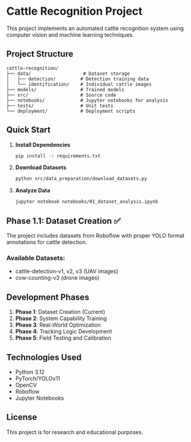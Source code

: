 # Cattle Recognition Project

This project implements an automated cattle recognition system using computer vision and machine learning techniques.

## Project Structure

```
cattle-recognition/
├── data/                   # Dataset storage
│   ├── detection/         # Detection training data
│   └── identification/    # Individual cattle images
├── models/                # Trained models
├── src/                   # Source code
├── notebooks/             # Jupyter notebooks for analysis
├── tests/                 # Unit tests
└── deployment/            # Deployment scripts
```

## Quick Start

1. **Install Dependencies**
   ```bash
   pip install -r requirements.txt
   ```

2. **Download Datasets**
   ```bash
   python src/data_preparation/download_datasets.py
   ```

3. **Analyze Data**
   ```bash
   jupyter notebook notebooks/01_dataset_analysis.ipynb
   ```

## Phase 1.1: Dataset Creation ✅

The project includes datasets from Roboflow with proper YOLO format annotations for cattle detection.

### Available Datasets:
- cattle-detection-v1, v2, v3 (UAV images)
- cow-counting-v3 (drone images)

## Development Phases

1. **Phase 1**: Dataset Creation (Current)
2. **Phase 2**: System Capability Training
3. **Phase 3**: Real-World Optimization
4. **Phase 4**: Tracking Logic Development
5. **Phase 5**: Field Testing and Calibration

## Technologies Used

- Python 3.12
- PyTorch/YOLOv11
- OpenCV
- Roboflow
- Jupyter Notebooks

## License

This project is for research and educational purposes.
